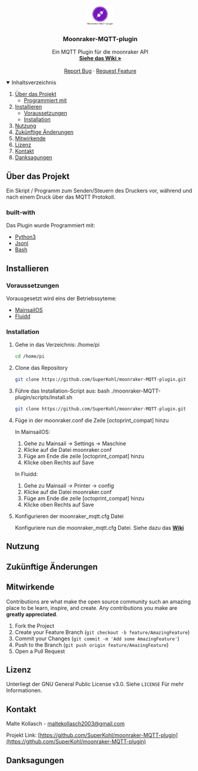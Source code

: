 <!-- PROJECT LOGO -->
<br />
<p align="center">
  <a href="https://github.com/SuperKohl/moonraker-MQTT-plugin">
    <img src="https://github.com/SuperKohl/moonraker-MQTT-plugin/blob/master/images/logo.PNG" alt="Logo" width="72" height="53">
  </a>

  <h3 align="center">Moonraker-MQTT-plugin</h3>

  <p align="center">
    Ein MQTT Plugin für die moonraker API
    <br />
    <a href="https://github.com/othneildrew/Best-README-Template"><strong>Siehe das Wiki »</strong></a>
    <br />
    <br />
    <a href="https://github.com/SuperKohl/moonraker-MQTT-plugin/issues">Report Bug</a>
    ·
    <a href="https://github.com/SuperKohl/moonraker-MQTT-plugin/issues">Request Feature</a>
  </p>
</p>


<!-- Inhaltsverzeichnis -->
<details open="open">
  <summary>Inhaltsverzeichnis</summary>
  <ol>
    <li>
      <a href="#Über das Projekt">Über das Projekt</a>
      <ul>
        <li><a href="#Programmiert mit">Programmiert mit</a></li>
      </ul>
    </li>
    <li>
      <a href="#Installieren">Installieren</a>
      <ul>
        <li><a href="#Voraussetzungen">Voraussetzungen</a></li>
        <li><a href="#Installation">Installation</a></li>
      </ul>
    </li>
    <li><a href="#Nutzung">Nutzung</a></li>
    <li><a href="#Zukünftige Änderungen">Zukünftige Änderungen</a></li>
    <li><a href="#contributing">Mitwirkende</a></li>
    <li><a href="#Mitwirkende">Lizenz</a></li>
    <li><a href="#Kontakt">Kontakt</a></li>
    <li><a href="#acknowledgements">Danksagungen</a></li>
  </ol>
</details>



<!-- Über das Projekt -->
## Über das Projekt

Ein Skript / Programm zum Senden/Steuern des Druckers vor, während und nach einem Druck über das MQTT Protokoll.

### built-with

Das Plugin wurde Programmiert mit:
* [Python3](https://getbootstrap.com)
* [Jsonl](https://www.json.org/)
* [Bash]()

<!-- Installieren -->
## Installieren

### Voraussetzungen

Vorausgesetzt wird eins der Betriebssyteme:
* [MainsailOS](https://github.com/meteyou/mainsail)
* [Fluidd](https://github.com/cadriel/fluidd)

### Installation

1. Gehe in das Verzeichnis: /home/pi
   ```sh
   cd /home/pi
   ```
2. Clone das Repository
	```sh
   git clone https://github.com/SuperKohl/moonraker-MQTT-plugin.git
   ```
3. Führe das Installation-Script aus: bash ./moonraker-MQTT-plugin/scripts/install.sh
	```sh
   git clone https://github.com/SuperKohl/moonraker-MQTT-plugin.git
   ```
4. Füge in der moonraker.conf die Zeile [octoprint_compat] hinzu
	
	In MainsailOS:
	1. Gehe zu Mainsail -> Settings -> Maschine
	2. Klicke auf die Datei moonraker.conf
	3. Füge am Ende die zeile [octoprint_compat] hinzu	
	4. Klicke oben Rechts auf Save

	In Fluidd:
	1. Gehe zu  Mainsail -> Printer -> config
	2. Klicke auf die Datei moonraker.conf
	3. Füge am Ende die zeile [octoprint_compat] hinzu
	4. Klicke oben Rechts auf Save

5. Konfigurieren der moonraker_mqtt.cfg Datei

	Konfiguriere nun die moonraker_mqtt.cfg Datei. Siehe dazu das <a href="https://github.com/othneildrew/Best-README-Template"><strong>Wiki</strong></a>

<!-- Nutzung -->
## Nutzung 


<!-- Zukünftige Änderungen -->
## Zukünftige Änderungen


<!-- Mitwirkende -->
## Mitwirkende

Contributions are what make the open source community such an amazing place to be learn, inspire, and create. Any contributions you make are **greatly appreciated**.

1. Fork the Project
2. Create your Feature Branch (`git checkout -b feature/AmazingFeature`)
3. Commit your Changes (`git commit -m 'Add some AmazingFeature'`)
4. Push to the Branch (`git push origin feature/AmazingFeature`)
5. Open a Pull Request



<!-- Lizenz -->
## Lizenz

Unterliegt der GNU General Public License v3.0. Siehe  `LICENSE` Für mehr Informationen.

<!-- Kontakt -->
## Kontakt

Malte Kollasch -  maltekollasch2003@gmail.com

Projekt Link: [https://github.com/SuperKohl/moonraker-MQTT-plugin](https://github.com/SuperKohl/moonraker-MQTT-plugin)



<!-- Danksagungen -->
## Danksagungen